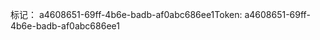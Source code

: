 <span data-ttu-id="c8dfa-101">标记： a4608651-69ff-4b6e-badb-af0abc686ee1</span><span class="sxs-lookup"><span data-stu-id="c8dfa-101">Token: a4608651-69ff-4b6e-badb-af0abc686ee1</span></span>